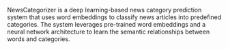 NewsCategorizer is a deep learning-based news category prediction system that uses word embeddings to classify news articles into predefined categories. The system leverages pre-trained word embeddings and a neural network architecture to learn the semantic relationships between words and categories.
